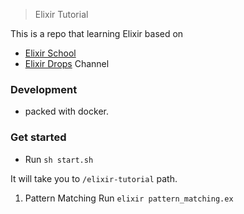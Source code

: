 > Elixir Tutorial

This is a repo that learning Elixir based on
- [Elixir School](https://elixirschool.com/)
- [Elixir Drops](https://www.youtube.com/channel/UCsTKdrEi4pxR3pVWxol36NA) Channel

### Development 
- packed with docker.


### Get started
- Run `sh start.sh`

It will take you to `/elixir-tutorial` path.
1. Pattern Matching
Run `elixir pattern_matching.ex`

